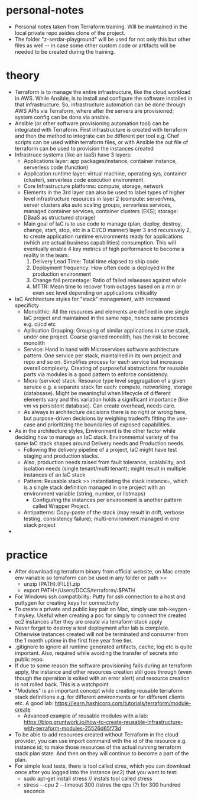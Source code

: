 # personal-notes

* Personal notes taken from Terraform training. Will be maintained in the local private repo asides clone of the project.
* The folder "z-serdar-playground" will be used for not only this but other files as well -- in case some other custom code or artifacts will be needed to be created during the training.

# theory
* Terraform is to manage the entire infrastructure, like the cloud workload in AWS. While Ansible, is to install and configure the software installed in that infrastructure. So, infrastructure automation can be done through AWS APIs via Terraform, where after the servers are provisioned; system config can be done via ansible.
* Ansible (or other software provisioning automation tool) can be integrated with Terraform. First infrastructure is created with terraform and then the method to integrate can be different per tool e.g. Chef scripts can be used within terraform files, or with Ansible the out file of terraform can be used to provision the instances created
* Infrastruce systems (like an IaaS) have 3 layers: 
    * Applications layer: app packages/instance, container instance, serverless code (function)
    * Application runtime layer: virtual machine, operating sys, container (cluster), serverless code execution environment
    * Core Infrastructure platforms: compute, storage, network
    * Elements in the 3rd layer can also be used to label types of higher level infrastructure resources in layer 2 (compute: server/vms, server clusters aka auto scaling groups, serverless services, managed container services, container clusters (EKS); storage: DBaaS as structured storage)
    * Main goal of IaC is to use code to manage (plan, deploy, destroy, change, start, stop, etc in a CI/CD manner) layer 3 and recursively 2, to create application runtime environments ready for applications (which are actual business capabilities) consumption. This will eventually enable 4 key metrics of high performance to become a reality in the team:
        1. Delivery Lead Time: Total time elapsed to ship code
        2. Deployment frequency: How often code is deployed in the production environment
        3. Change fail percentage: Ratio of failed relaeases against whole
        4. MTTR: Mean time to recover from outages based on a min or even sec level depending on applications criticality
* IaC Architecture styles for "stack" management, with increased specificty
    * Monolithic: All the resources and elements are defined in one single IaC project and maintained in the same repo, hence same proceses e.g. ci/cd etc
    * Apllication Grouping: Grouping of similar applications in same stack, under one project. Coarse grained monolith, has the risk to become monolith
    * Service: Hand in hand with Microservices software architecture pattern. One service per stack, maintained in its own project and repo and so on. Simplifies process for each service but increases overall complexity. Creating of purposeful abstractions for reusable parts via modules is a good pattern to enforce consistency.
    * Micro (service) stack: Resource type level seggragation of a given service e.g. a separate stack for each: compute, networking, storage (databsase). Might be meaningful when lifecycle of different elements vary and this variation holds a significant importance (like vm vs persistent database). Can create overhead, needs care.
    * As always in architecture decisions there is no right or wrong here, but purpose-driven decisions by weighing tradeoffs fitting the use-case and prioritizing the boundaries of exposed capabilities.
* As in the architecture styles, Environment is the other factor while deciding how to manage an IaC stack. Environmental variety of the same IaC stack shapes around Delivery needs and Production needs.
    * Following the delivery pipeline of a project, IaC might have test staging and production stacks.
    * Also, production needs raised from fault tolerance, scalability, and isolation needs (single tenant/multi tenant); might result in multiple instances of an IaC stack
    * Pattern: Reusable stack >> instantiating the stack instance=, which is a single stack definition managed in one project with an environment variable (string, number, or listmaps)
        * Configuring the instances per environment is another pattern called Wrapper Project.
    * Antipatterns: Copy-paste of the stack (may result in drift, verbose testing, consistency failure); multi-environment managed in one stack project
* 

# practice 
* After downloading terraform binary from official website, on Mac create env variable so terraform can be used in any folder or path >>
    * unzip (PATH).(FILE).zip
    * export PATH=/Users/DCCS/terraform/:$PATH
* For Windows ssh compatibility: Putty for ssh connection to a host and puttygen for creating keys for connectivity
* To create a private and public key pair on Mac, simply use ssh-keygen -f mykey. Useful when creating a poc for simply to connect the created ec2 instances after they are create via terraform stack apply
* Never forget to destroy a test deployment after lab is complete. Otherwise instances created will not be terminated and consumer from the 1 month uptime in the first free year free tier.
* .gitignore to ignore all runtime generated artifacts, cache, log etc is quite important. Also, required while avoiding the transfer of secrets into public repo.
* If due to some reason the software provisioning fails during an terraform apply, the instance and other resources creation still goes through (even though the operation is exited with an error alert) and resource creation is not rolled back. This is a watchpoint.
* "Modules" is an important concept while creating reusable terraform stack definitions e.g. for different environments or for different clients etc. A good lab: https://learn.hashicorp.com/tutorials/terraform/module-create
    * Advanced example of reusable modules with a lab: https://blog.gruntwork.io/how-to-create-reusable-infrastructure-with-terraform-modules-25526d65f73d
* To be able to add resources created without Terraform in the cloud provider, you can use import command with the id of the resource e.g. instance id; to make those resources of the actual running terraform stack plan state. And then on they will continue to become a part of the plan.
* For simple load tests, there is tool called stres, which you can download once after you logged into the instance (ec2) that you want to test: 
    * sudo apt-get install stress // instals tool called stress
    * stress --cpu 2 --timeout 300 //stres the cpu (?) for 300 hundred seconds 


